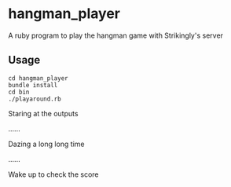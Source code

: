 # hangman_player
A ruby program to play the hangman game with Strikingly's server
## Usage
~~~
cd hangman_player
bundle install
cd bin
./playaround.rb
~~~
Staring at the outputs

......

Dazing a long long time

......

Wake up to check the score
